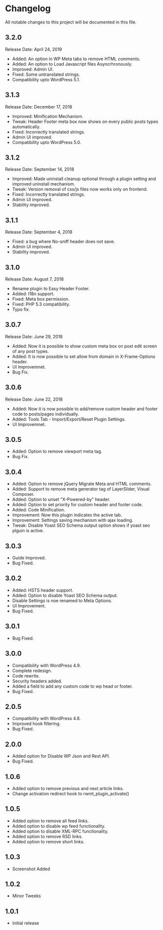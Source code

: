 # Changelog
All notable changes to this project will be documented in this file.

## 3.2.0
Release Date: April 24, 2019

* Added: An option in WP Meta tabs to remove HTML comments.
* Added: An option to Load Javascript files Asyncrhronously.
* Improved: Admin UI.
* Fixed: Some untranslated strings.
* Compatibility upto WordPress 5.1.

## 3.1.3
Release Date: December 17, 2018

* Improved: Minification Mechanism.
* Tweak: Header Footer meta box now shows on every public posts types automatically.
* Fixed: Incorrectly translated strings.
* Admin UI improved.
* Compatibility upto WordPress 5.0.

## 3.1.2
Release Date: September 14, 2018

* Improved: Made uninstall cleanup optional through a plugin setting and improved uninstall mechanism.
* Tweak: Version removal of css/js files now works only on frontend.
* Fixed: Incorrectly translated strings.
* Admin UI improved.
* Stability improved.

## 3.1.1
Release Date: September 4, 2018

* Fixed: a bug where No-sniff header does not save.
* Admin UI improved.
* Stability improved.

## 3.1.0
Release Date: August 7, 2018

* Rename plugin to Easy Header Footer.
* Added: I18n support.
* Fixed: Meta box permission.
* Fixed: PHP 5.3 compatibility.
* Typo fix.

## 3.0.7
Release Date: June 29, 2018

* Added: Now it is possible to show custom meta box on post edit screen of any post types.
* Added: It is now possible to set allow from domain in X-Frame-Options header.
* UI Improvemnet.
* Bug Fix.

## 3.0.6
Release Date: June 22, 2018

* Added: Now it is now possible to add/remove custom header and footer code to posts/pages individually.
* Added: Tools Tab - Import/Export/Reset Plugin Settings.
* UI Improvemnet.

## 3.0.5

* Added: Option to remove viewport meta tag.
* Bug Fix.

## 3.0.4

* Added: Option to remove jQuery Migrate Meta and HTML comments.
* Added: Support to remove meta generator tag of LayerSlider, Visual Composer.
* Added: Option to unset "X-Powered-by" header.
* Added: Option to set priority for custom header and footer code.
* Added: Code Minification.
* Improvement: Now this plugin indicates the active tab.
* Improvement: Settings saving mechanism with ajax loading.
* Tweak: Disable Yoast SEO Schema output option shows if yoast seo plguin is active.

## 3.0.3
* Guide Improved.
* Bug Fixed.

## 3.0.2
* Added: HSTS header support.
* Added: Option to disable Yoast SEO Schema output.
* Disable Settings is noe renamed to Meta Options.
* UI Improvement.
* Bug Fixed.

## 3.0.1
* Bug Fixed.

## 3.0.0
* Compatibility with WordPress 4.9.
* Complete redesign.
* Code rewrite.
* Security headers added.
* Added a field to add any custom code to wp head or footer.
* Bug Fixed.

## 2.0.5
* Compatibility with WordPress 4.8.
* Improved hook filtering.
* Bug Fixed.

## 2.0.0
* Added option for Disable WP Json and Rest API.
* Bug Fixed.

## 1.0.6
* Added option to remove previous and next article links.
* Change activation redirect hook to rwmt_plugin_activate()

## 1.0.5
* Added option to remove all feed links.
* Added option to disable wp feed functionality.
* Added option to disable XML-RPC functionality.
* Added option to remove RSD links.
* Added option to remove short links.

## 1.0.3
* Screenshot Added

## 1.0.2
* Minor Tweeks

## 1.0.1
* Initial release
